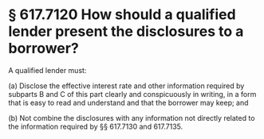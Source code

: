 # § 617.7120   How should a qualified lender present the disclosures to a borrower?

A qualified lender must:


(a) Disclose the effective interest rate and other information required by subparts B and C of this part clearly and conspicuously in writing, in a form that is easy to read and understand and that the borrower may keep; and


(b) Not combine the disclosures with any information not directly related to the information required by §§ 617.7130 and 617.7135.




